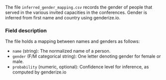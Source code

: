 The file `inferred_gender_mapping.csv` records the gender of people that served in the various invited capacities in the conferences. Gender is inferred from first name and country using genderize.io.

### Field description

The file holds a mapping between names and genders as follows:

 * `name` (string): The normalized name of a person.
 * `gender` (F/M categorical string): One letter denoting gender for female or male.
 * `probability` (numeric, optional): Confidence level for inference, as computed by genderize.io
